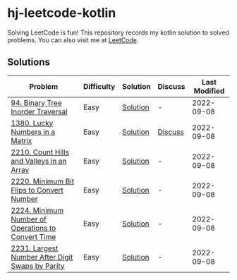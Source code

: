 # hj-leetcode-kotlin

Solving LeetCode is fun! This repository records my kotlin solution to solved problems. You can also visit me
at [LeetCode](https://leetcode.com/hj-core/).

## Solutions

| Problem                                                                                                                           | Difficulty | Solution                                                                   | Discuss                                                                                                                                      | Last Modified |
|-----------------------------------------------------------------------------------------------------------------------------------|------------|----------------------------------------------------------------------------|----------------------------------------------------------------------------------------------------------------------------------------------|---------------|
| [94. Binary Tree Inorder Traversal](https://leetcode.com/problems/binary-tree-inorder-traversal)                                  | Easy       | [Solution](src/main/kotlin/com/hj/leetcode/kotlin/problem94/Solution.kt)   | -                                                                                                                                            | 2022-09-08    |
| [1380. Lucky Numbers in a Matrix](https://leetcode.com/problems/lucky-numbers-in-a-matrix/)                                       | Easy       | [Solution](src/main/kotlin/com/hj/leetcode/kotlin/problem1380/Solution.kt) | [Discuss](https://leetcode.com/problems/lucky-numbers-in-a-matrix/discuss/2483179/my-kotlin-solution-with-explanation-time-omn-and-space-o1) | 2022-09-08    |
| [2210. Count Hills and Valleys in an Array](https://leetcode.com/problems/count-hills-and-valleys-in-an-array/)                   | Easy       | [Solution](src/main/kotlin/com/hj/leetcode/kotlin/problem2210/Solution.kt) | -                                                                                                                                            | 2022-09-08    |
| [2220. Minimum Bit Flips to Convert Number](https://leetcode.com/problems/minimum-bit-flips-to-convert-number/)                   | Easy       | [Solution](src/main/kotlin/com/hj/leetcode/kotlin/problem2220/Solution.kt) | -                                                                                                                                            | 2022-09-08    |               
| [2224. Minimum Number of Operations to Convert Time](https://leetcode.com/problems/minimum-number-of-operations-to-convert-time/) | Easy       | [Solution](src/main/kotlin/com/hj/leetcode/kotlin/problem2224/Solution.kt) | -                                                                                                                                            | 2022-09-08    |
| [2231. Largest Number After Digit Swaps by Parity](https://leetcode.com/problems/largest-number-after-digit-swaps-by-parity/)     | Easy       | [Solution](src/main/kotlin/com/hj/leetcode/kotlin/problem2231/Solution.kt) | -                                                                                                                                            | 2022-09-08    |